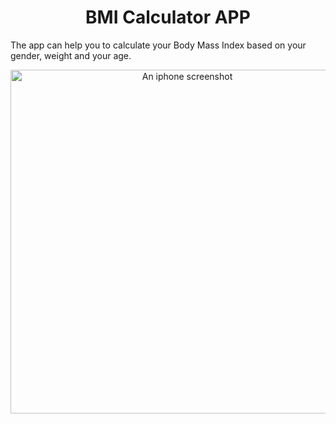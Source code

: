 <h1 align="center">BMI Calculator APP</h1>

<p>The app can help you to calculate your Body Mass Index based on your gender, weight and your age. </p>

<center><img alt="An iphone screenshot" src="images/ScreenRec.gif" height="550" /></center>